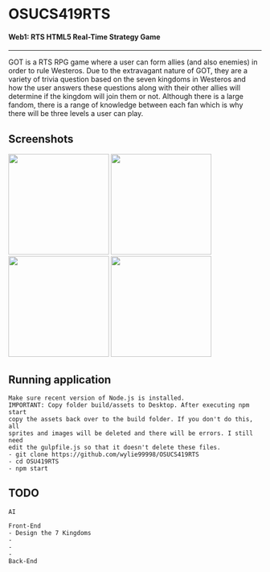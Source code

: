 # OSUCS419RTS

#### Web1: RTS HTML5 Real-Time Strategy Game

---

GOT is a RTS RPG game where a user can form allies (and also enemies) in order
to rule Westeros. Due to the extravagant nature of GOT, they are a variety of
trivia question based on the seven kingdoms in Westeros and how the user answers
these questions along with their other allies will determine if the kingdom
will join them or not. Although there is a large fandom, there is a range of
knowledge between each fan which is why there will be three levels a user can
play.

## Screenshots

<img src="./img/" width="200"></img>
<img src="./img/" width="200"></img>
<img src="./img/" width="200"></img>
<img src="./img/" width="200"></img>

## Running application
    Make sure recent version of Node.js is installed.
    IMPORTANT: Copy folder build/assets to Desktop. After executing npm start
    copy the assets back over to the build folder. If you don't do this, all
    sprites and images will be deleted and there will be errors. I still need
    edit the gulpfile.js so that it doesn't delete these files.
    - git clone https://github.com/wylie99998/OSUCS419RTS
    - cd OSU419RTS
    - npm start

## TODO
    AI

    Front-End
    - Design the 7 Kingdoms
    -
    -
    -
    Back-End

